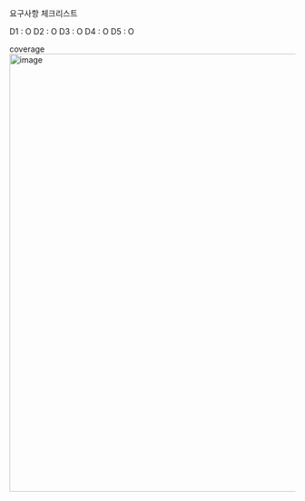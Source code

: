 요구사항 체크리스트

D1 : O
D2 : O
D3 : O
D4 : O
D5 : O

coverage
<img width="1801" height="772" alt="image" src="https://github.com/user-attachments/assets/d6536fc5-f39c-48ed-90c6-af154c996400" />

